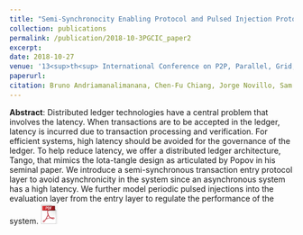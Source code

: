 ```yaml
---
title: "Semi-Synchronocity Enabling Protocol and Pulsed Injection Protocol for a Distributed Ledger System"
collection: publications
permalink: /publication/2018-10-3PGCIC_paper2
excerpt: 
date: 2018-10-27
venue: '13<sup>th<sup> International Conference on P2P, Parallel, Grid, Cloud and Internet Computing, Taichung, Taiwan'
paperurl: 
citation: Bruno Andriamanalimanana, Chen-Fu Chiang, Jorge Novillo, Sam Sengupta, Ali Tekeoglu, <i>"Semi-Synchronocity Enabling Protocol and Pulsed Injection Protocol for a Distributed Ledger System", The 13<sup>th</sup>International Conference on P2P, Parallel, Grid, Cloud and Internet Computing (3PGCIC-2018)</i>.
---
```

**Abstract**: Distributed ledger technologies have a central problem that involves the latency. When transactions are to be accepted in the ledger, latency is incurred due to transaction processing and verification. For efficient systems, high latency should be avoided for the governance of the ledger. To help reduce latency, we offer a distributed ledger architecture, Tango, that mimics the Iota-tangle design as articulated by Popov in his seminal paper. We introduce a semi-synchronous transaction entry protocol layer to avoid asynchronicity in the system since an asynchronous system has a high latency. We further model periodic pulsed injections into the evaluation layer from the entry layer to regulate the performance of the system.
<a href="https://www.dropbox.com/s/9k3qynuzeh69loy/Tango_Initiative_3PGCIC_2018.pdf?dl=0"><img src="../files/pdflogo.jpg" width="30"></a>

<!-- 

[//]: # ([Download paper here](http://))
Recommended citation: Bruno Andriamanalimanana, Chen-Fu Chiang, Jorge Novillo, Sam Sengupta, Ali Tekeoglu (2018). &quot;Semi-Synchronocity Enabling Protocol and Pulsed Injection Protocol For A Distributed Ledger System.&quot; <i>3PGCIC-2018</i>.
-->
